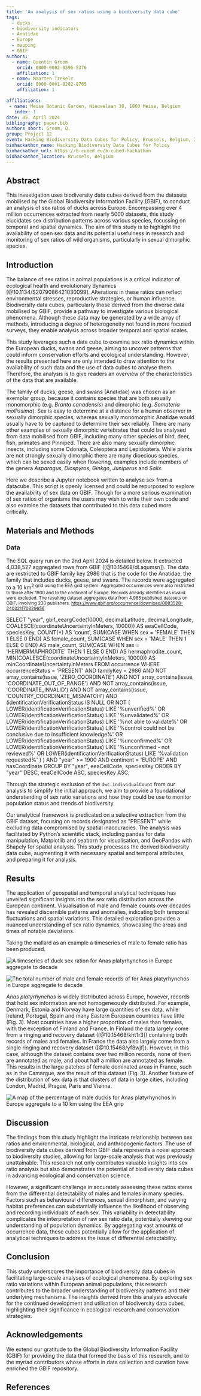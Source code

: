 ```yaml
---
title: 'An analysis of sex ratios using a biodiversity data cube'
tags:
  - ducks
  - biodiversity indicators
  - Anatidae
  - Europe
  - mapping
  - GBIF
authors:
  - name: Quentin Groom
    orcid: 0000-0002-0596-5376
    affiliation: 1
  - name: Maarten Trekels
    orcid: 0000-0001-8282-8765
    affiliation: 1

affiliations:
 - name: Meise Botanic Garden, Nieuwelaan 38, 1860 Meise, Belgium
   index: 1
date: 05. April 2024
bibliography: paper.bib
authors_short: Groom, Q.
group: Project 12
event: Hacking Biodiversity Data Cubes for Policy, Brussels, Belgium, 2024
biohackathon_name: Hacking Biodiversity Data Cubes for Policy
biohackathon_url: https://b-cubed.eu/b-cubed-hackathon
biohackathon_location: Brussels, Belgium
---
```


## Abstract
This investigation uses biodiversity data cubes derived from the datasets mobilised by the Global Biodiversity Information Facility (GBIF), to conduct an analysis of sex ratios of ducks across Europe. Encompassing over 4 million occurrences extracted from nearly 5000 datasets, this study elucidates sex distribution patterns across various species, focussing on temporal and spatial dynamics. The aim of this study is to highlight the availability of open sex data and its potential usefulness in research and monitoring of sex ratios of wild organisms, particularly in sexual dimorphic species.

## Introduction
The balance of sex ratios in animal populations is a critical indicator of ecological health and evolutionary dynamics [@10.1134/S2079086421030099]. Alterations in these ratios can reflect environmental stresses, reproductive strategies, or human influence. Biodiversity data cubes, particularly those derived from the diverse data mobilised by GBIF, provide a pathway to investigate various biological phenomena. Although these data may be generated by a wide array of methods, introducing a degree of heterogeneity not found in more focused surveys, they enable analysis across broader temporal and spatial scales.

This study leverages such a data cube to examine sex ratio dynamics within the European ducks, swans and geese, aiming to uncover patterns that could inform conservation efforts and ecological understanding. However, the results presented here are only intended to draw attention to the availability of such data and the use of data cubes to analyse them. Therefore, the analysis is to give readers an overview of the characteristics of the data that are available.

The family of ducks, geese, and swans (Anatidae) was chosen as an exemplar group, because it contains species that are both sexually monomorphic (e.g. *Branta canadensis*) and dimorphic (e.g. *Somateria mollissima*). Sex is easy to determine at a distance for a human observer in sexually dimorphic species, whereas sexually monomorphic Anatidae would usually have to be captured to determine their sex reliably. There are many other examples of sexually dimorphic vertebrates that could be analysed from data mobilised from GBIF, including many other species of bird, deer, fish, primates and Pinniped. There are also many sexually dimorphic insects, including some Odonata, Coleoptera and Lepidoptera. While plants are not strongly sexually dimorphic there are many dioecious species, which can be sexed easily when flowering, examples include members of the genera *Asparagus*, *Diospyros*, *Ginkgo*, *Juniperus* and *Salix*.

Here we describe a Jupyter notebook written to analyse sex from a datacube. This script is openly licensed and could be repurposed to explore the availability of sex data on GBIF. Though for a more serious examination of sex ratios of organisms the users may wish to write their own code and also examine the datasets that contributed to this data cubed more critically.

## Materials and Methods
### Data
The SQL query run on the 2nd April 2024 is detailed below. It extracted 4,038,527 aggregated rows from GBIF ([@10.15468/dl.aqumsn]). The data are restricted to GBIF family key 2986 that is the code for the Anatidae, the  family that includes ducks, geese, and swans. The records were aggregated to a 10 km<sup>2 grid using the EEA grid system. Aggregated occurrences were also restricted to those after 1900 and to the continent of Europe. Records already identified as invalid were excluded.
The resulting dataset aggregates data from 4,985 published datasets on GBIF, involving 230 publishers.
https://www.gbif.org/occurrence/download/0083528-240321170329656


SELECT "year", gbif_eeargCode(10000, decimalLatitude, decimalLongitude, COALESCE(coordinateUncertaintyInMeters, 10000)) AS eeaCellCode, speciesKey, COUNT(*) AS 'count', SUM(CASE WHEN sex = 'FEMALE' THEN 1 ELSE 0 END) AS female_count, SUM(CASE WHEN sex = 'MALE' THEN 1 ELSE 0 END) AS male_count, SUM(CASE WHEN sex = 'HERMERMAPHRODITE' THEN 1 ELSE 0 END) AS hermaphrodite_count, MIN(COALESCE(coordinateUncertaintyInMeters, 10000)) AS minCoordinateUncertaintyInMeters FROM occurrence WHERE occurrenceStatus = 'PRESENT' AND familyKey = 2986 AND NOT array_contains(issue, 'ZERO_COORDINATE') AND NOT array_contains(issue, 'COORDINATE_OUT_OF_RANGE') AND NOT array_contains(issue, 'COORDINATE_INVALID') AND NOT array_contains(issue, 'COUNTRY_COORDINATE_MISMATCH') AND (identificationVerificationStatus IS NULL OR NOT ( LOWER(identificationVerificationStatus) LIKE '%unverified%' OR LOWER(identificationVerificationStatus) LIKE '%unvalidated%' OR LOWER(identificationVerificationStatus) LIKE '%not able to validate%' OR LOWER(identificationVerificationStatus) LIKE '%control could not be conclusive due to insufficient knowledge%' OR LOWER(identificationVerificationStatus) LIKE '%unconfirmed%' OR LOWER(identificationVerificationStatus) LIKE '%unconfirmed - not reviewed%' OR LOWER(identificationVerificationStatus) LIKE '%validation requested%' ) ) AND "year" >= 1900 AND continent = 'EUROPE' AND hasCoordinate GROUP BY "year", eeaCellCode, speciesKey ORDER BY "year" DESC, eeaCellCode ASC, speciesKey ASC;

Through the strategic exclusion of the `dwc:individualCount` from our analysis to simplify the initial approach, we aim to provide a foundational understanding of sex ratio variations and how they could be use to monitor population status and trends of biodiversity.

Our analytical framework is predicated on a selective extraction from the GBIF dataset, focusing on records designated as "PRESENT" while excluding data compromised by spatial inaccuracies. The analysis was facilitated by Python’s scientific stack, including pandas for data manipulation, Matplotlib and seaborn for visualisation, and GeoPandas with Shapely for spatial analysis. This study processes the derived biodiversity data cube, augmenting it with necessary spatial and temporal attributes, and preparing it for analysis.

## Results
The application of geospatial and temporal analytical techniques has unveiled significant insights into the sex ratio distribution across the European continent. Visualisation of male and female counts over decades has revealed discernible patterns and anomalies, indicating both temporal fluctuations and spatial variations. This detailed exploration provides a nuanced understanding of sex ratio dynamics, showcasing the areas and times of notable deviations.

Taking the mallard as an example a timeseries of male to female ratio has been produced.

![A timeseries of duck sex ration for *Anas platyrhynchos* in Europe aggregate to decade](./figures/ratiotimeseries.jpg) 

![The total number of male and female records of for *Anas platyrhynchos* in Europe aggregate to decade](./figures/count.jpg) 

*Anas platyrhynchos* is widely distributed across Europe, however, records that hold sex information are not homogeneously distributed. For example, Denmark, Estonia and Norway have large quantities of sex data, while Ireland, Portugal, Spain and many Eastern European countries have little (Fig. 3). Most countries have a higher proportion of males than females, with the exception of Finland and France. In Finland the data largely come from a ringing and recovery dataset ([@10.15468/kht1r3]) containing both records of males and females. In France the data also largely come  from a single ringing and recovery dataset ([@10.15468/yf8wjf]). However, in this case, although the dataset contains over two million records, none of them are annotated as male, and about half a million are annotated as female. This results in the large patches of female dominated areas in France, such as in the Camargue, are the result of this dataset (Fig. 3). Another feature of the distribution of sex data is that clusters of data in large cities, including London, Madrid, Prague, Paris and Vienna.

![A map of the percentage of male duckls for *Anas platyrhynchos* in Europe aggregate to a 10 km using the EEA grip](./figures/duckmap.jpg) 

## Discussion
The findings from this study highlight the intricate relationship between sex ratios and environmental, biological, and anthropogenic factors. The use of biodiversity data cubes derived from GBIF data represents a novel approach to biodiversity studies, allowing for large-scale analysis that was previously unattainable. This research not only contributes valuable insights into sex ratio analysis but also demonstrates the potential of biodiversity data cubes in advancing ecological and conservation science.

However, a significant challenge in accurately assessing these ratios stems from the differential detectability of males and females in many species. Factors such as behavioural differences, sexual dimorphism, and varying habitat preferences can substantially influence the likelihood of observing and recording individuals of each sex. This variability in detectability complicates the interpretation of raw sex ratio data, potentially skewing our understanding of population dynamics. By aggregating vast amounts of occurrence data, these cubes potentially allow for the application of analytical techniques to address the issue of differential detectability. 

## Conclusion
This study underscores the importance of biodiversity data cubes in facilitating large-scale analyses of ecological phenomena. By exploring sex ratio variations within European animal populations, this research contributes to the broader understanding of biodiversity patterns and their underlying mechanisms. The insights derived from this analysis advocate for the continued development and utilisation of biodiversity data cubes, highlighting their significance in ecological research and conservation strategies.

## Acknowledgements
We extend our gratitude to the Global Biodiversity Information Facility (GBIF) for providing the data that formed the basis of this research, and to the myriad contributors whose efforts in data collection and curation have enriched the GBIF repository.

## References
